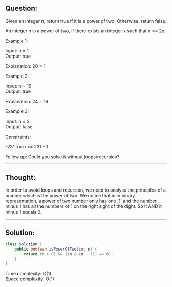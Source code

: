 ## Question: 

Given an integer n, return true if it is a power of two. Otherwise, return false.  

An integer n is a power of two, if there exists an integer x such that n == 2x.   

Example 1:  

Input: n = 1  
Output: true  

Explanation: 20 = 1  

Example 2:  

Input: n = 16  
Output: true  

Explanation: 24 = 16  

Example 3:

Input: n = 3  
Output: false  
 
Constraints:  

-231 <= n <= 231 - 1  
 
Follow up: Could you solve it without loops/recursion?

---
## Thought:
In order to avoid loops and recursion, we need to analyse the principles of a number which is the power of two. We notice that in in binary representation, 
a power of two number only has one '1' and the number minus 1 has all the numbers of 1 on the right sight of the dight. So it AND it minus 1 equals 0.

---
## Solution: 
```Java
class Solution {
    public boolean isPowerOfTwo(int n) {
        return (n > 0) && ((n & (n - 1)) == 0);
    }
}
```
Time complexity: O(1)  
Space complexity: O(1)
